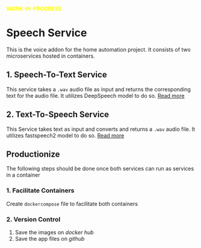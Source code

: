 **<span style="color:yellow">WORK-IN-PROGRESS</span>**
# Speech Service
This is the voice addon for the home automation project. It consists of two microservices hosted in containers.

## 1. Speech-To-Text Service
This service takes a `.wav` audio file as input and returns the corresponding text for the audio file. It utilizes DeepSpeech model to do so. [Read more](./speech_to_text/README.md)

## 2. Text-To-Speech Service
This Service takes text as input and converts and returns a `.wav` audio file. It utilizes fastspeech2 model to do so. [Read more](./text_to_speech/README.md)

## Productionize
The following steps should be done once both services can run as services in a container

### 1. Facilitate Containers
Create `dockercompose` file to facilitate both containers

### 2. Version Control
<ol>
  <li> Save the images on <em>docker hub</em> </li>
  <li> Save the app files on <em>github</em> </li>
</ol>
